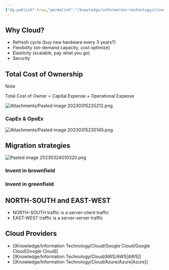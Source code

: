 ```yaml
---
{"dg-publish":true,"permalink":"/knowledge/information-technology/cloud/cloud/","dgPassFrontmatter":true}
---
```


## Why Cloud?
- Refresh cycle (buy new hardware every 3 years?)
- Flexibility (on-demand capacity, cost optimize)
- Elasticity (scalable, pay what you go)
- Security
## Total Cost of Ownership
> [!note]
>  Total Cost of Owner = Capital Expense + Operational Expense

![Attachments/Pasted image 20230315225212.png](/img/user/Attachments/Pasted%20image%2020230315225212.png)
### CapEx & OpsEx
![Attachments/Pasted image 20230315230145.png](/img/user/Attachments/Pasted%20image%2020230315230145.png)
## Migration strategies
![Pasted image 20230324010320.png](/img/user/Attachments/Pasted%20image%2020230324010320.png)
### Invent in brownfield

### Invent in greenfield

## NORTH-SOUTH and EAST-WEST
- NORTH-SOUTH traffic is a server-client traffic
- EAST-WEST traffic is a server-server traffic
## Cloud Providers
- [[Knowledge/Information Technology/Cloud/Google Cloud/Google Cloud\|Google Cloud]]
- [[Knowledge/Information Technology/Cloud/AWS/AWS\|AWS]]
- [[Knowledge/Information Technology/Cloud/Azure/Azure\|Azure]]